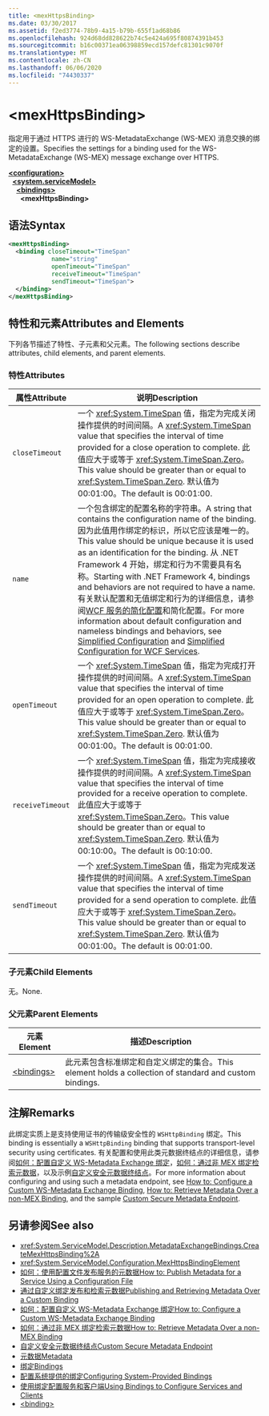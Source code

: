```yaml
---
title: <mexHttpsBinding>
ms.date: 03/30/2017
ms.assetid: f2ed3774-78b9-4a15-b79b-655f1ad68b86
ms.openlocfilehash: 924d68dd828622b74c5e424a695f80874391b453
ms.sourcegitcommit: b16c00371ea06398859ecd157defc81301c9070f
ms.translationtype: MT
ms.contentlocale: zh-CN
ms.lasthandoff: 06/06/2020
ms.locfileid: "74430337"
---
```

# \<mexHttpsBinding>
<span data-ttu-id="76db5-101">指定用于通过 HTTPS 进行的 WS-MetadataExchange (WS-MEX) 消息交换的绑定的设置。</span><span class="sxs-lookup"><span data-stu-id="76db5-101">Specifies the settings for a binding used for the WS-MetadataExchange (WS-MEX) message exchange over HTTPS.</span></span>  
  
[**\<configuration>**](../configuration-element.md)\
&nbsp;&nbsp;[**\<system.serviceModel>**](system-servicemodel.md)\
&nbsp;&nbsp;&nbsp;&nbsp;[**\<bindings>**](bindings.md)\
&nbsp;&nbsp;&nbsp;&nbsp;&nbsp;&nbsp;**\<mexHttpsBinding>**  
  
## <a name="syntax"></a><span data-ttu-id="76db5-102">语法</span><span class="sxs-lookup"><span data-stu-id="76db5-102">Syntax</span></span>  
  
```xml  
<mexHttpsBinding>
  <binding closeTimeout="TimeSpan"
            name="string"
            openTimeout="TimeSpan"
            receiveTimeout="TimeSpan"
            sendTimeout="TimeSpan">
  </binding>
</mexHttpsBinding>
```  
  
## <a name="attributes-and-elements"></a><span data-ttu-id="76db5-103">特性和元素</span><span class="sxs-lookup"><span data-stu-id="76db5-103">Attributes and Elements</span></span>  
 <span data-ttu-id="76db5-104">下列各节描述了特性、子元素和父元素。</span><span class="sxs-lookup"><span data-stu-id="76db5-104">The following sections describe attributes, child elements, and parent elements.</span></span>  
  
### <a name="attributes"></a><span data-ttu-id="76db5-105">特性</span><span class="sxs-lookup"><span data-stu-id="76db5-105">Attributes</span></span>  
  
|<span data-ttu-id="76db5-106">属性</span><span class="sxs-lookup"><span data-stu-id="76db5-106">Attribute</span></span>|<span data-ttu-id="76db5-107">说明</span><span class="sxs-lookup"><span data-stu-id="76db5-107">Description</span></span>|  
|---------------|-----------------|  
|`closeTimeout`|<span data-ttu-id="76db5-108">一个 <xref:System.TimeSpan> 值，指定为完成关闭操作提供的时间间隔。</span><span class="sxs-lookup"><span data-stu-id="76db5-108">A <xref:System.TimeSpan> value that specifies the interval of time provided for a close operation to complete.</span></span> <span data-ttu-id="76db5-109">此值应大于或等于 <xref:System.TimeSpan.Zero>。</span><span class="sxs-lookup"><span data-stu-id="76db5-109">This value should be greater than or equal to <xref:System.TimeSpan.Zero>.</span></span> <span data-ttu-id="76db5-110">默认值为 00:01:00。</span><span class="sxs-lookup"><span data-stu-id="76db5-110">The default is 00:01:00.</span></span>|  
|`name`|<span data-ttu-id="76db5-111">一个包含绑定的配置名称的字符串。</span><span class="sxs-lookup"><span data-stu-id="76db5-111">A string that contains the configuration name of the binding.</span></span> <span data-ttu-id="76db5-112">因为此值用作绑定的标识，所以它应该是唯一的。</span><span class="sxs-lookup"><span data-stu-id="76db5-112">This value should be unique because it is used as an identification for the binding.</span></span> <span data-ttu-id="76db5-113">从 .NET Framework 4 开始，绑定和行为不需要具有名称。</span><span class="sxs-lookup"><span data-stu-id="76db5-113">Starting with .NET Framework 4, bindings and behaviors are not required to have a name.</span></span> <span data-ttu-id="76db5-114">有关默认配置和无值绑定和行为的详细信息，请参阅[WCF 服务的](../../../wcf/samples/simplified-configuration-for-wcf-services.md)[简化配置](../../../wcf/simplified-configuration.md)和简化配置。</span><span class="sxs-lookup"><span data-stu-id="76db5-114">For more information about default configuration and nameless bindings and behaviors, see [Simplified Configuration](../../../wcf/simplified-configuration.md) and [Simplified Configuration for WCF Services](../../../wcf/samples/simplified-configuration-for-wcf-services.md).</span></span>|  
|`openTimeout`|<span data-ttu-id="76db5-115">一个 <xref:System.TimeSpan> 值，指定为完成打开操作提供的时间间隔。</span><span class="sxs-lookup"><span data-stu-id="76db5-115">A <xref:System.TimeSpan> value that specifies the interval of time provided for an open operation to complete.</span></span> <span data-ttu-id="76db5-116">此值应大于或等于 <xref:System.TimeSpan.Zero>。</span><span class="sxs-lookup"><span data-stu-id="76db5-116">This value should be greater than or equal to <xref:System.TimeSpan.Zero>.</span></span> <span data-ttu-id="76db5-117">默认值为 00:01:00。</span><span class="sxs-lookup"><span data-stu-id="76db5-117">The default is 00:01:00.</span></span>|  
|`receiveTimeout`|<span data-ttu-id="76db5-118">一个 <xref:System.TimeSpan> 值，指定为完成接收操作提供的时间间隔。</span><span class="sxs-lookup"><span data-stu-id="76db5-118">A <xref:System.TimeSpan> value that specifies the interval of time provided for a receive operation to complete.</span></span> <span data-ttu-id="76db5-119">此值应大于或等于 <xref:System.TimeSpan.Zero>。</span><span class="sxs-lookup"><span data-stu-id="76db5-119">This value should be greater than or equal to <xref:System.TimeSpan.Zero>.</span></span> <span data-ttu-id="76db5-120">默认值为 00:10:00。</span><span class="sxs-lookup"><span data-stu-id="76db5-120">The default is 00:10:00.</span></span>|  
|`sendTimeout`|<span data-ttu-id="76db5-121">一个 <xref:System.TimeSpan> 值，指定为完成发送操作提供的时间间隔。</span><span class="sxs-lookup"><span data-stu-id="76db5-121">A <xref:System.TimeSpan> value that specifies the interval of time provided for a send operation to complete.</span></span> <span data-ttu-id="76db5-122">此值应大于或等于 <xref:System.TimeSpan.Zero>。</span><span class="sxs-lookup"><span data-stu-id="76db5-122">This value should be greater than or equal to <xref:System.TimeSpan.Zero>.</span></span> <span data-ttu-id="76db5-123">默认值为 00:01:00。</span><span class="sxs-lookup"><span data-stu-id="76db5-123">The default is 00:01:00.</span></span>|  
  
### <a name="child-elements"></a><span data-ttu-id="76db5-124">子元素</span><span class="sxs-lookup"><span data-stu-id="76db5-124">Child Elements</span></span>  
 <span data-ttu-id="76db5-125">无。</span><span class="sxs-lookup"><span data-stu-id="76db5-125">None.</span></span>  
  
### <a name="parent-elements"></a><span data-ttu-id="76db5-126">父元素</span><span class="sxs-lookup"><span data-stu-id="76db5-126">Parent Elements</span></span>  
  
|<span data-ttu-id="76db5-127">元素</span><span class="sxs-lookup"><span data-stu-id="76db5-127">Element</span></span>|<span data-ttu-id="76db5-128">描述</span><span class="sxs-lookup"><span data-stu-id="76db5-128">Description</span></span>|  
|-------------|-----------------|  
|[\<bindings>](bindings.md)|<span data-ttu-id="76db5-129">此元素包含标准绑定和自定义绑定的集合。</span><span class="sxs-lookup"><span data-stu-id="76db5-129">This element holds a collection of standard and custom bindings.</span></span>|  
  
## <a name="remarks"></a><span data-ttu-id="76db5-130">注解</span><span class="sxs-lookup"><span data-stu-id="76db5-130">Remarks</span></span>  
 <span data-ttu-id="76db5-131">此绑定实质上是支持使用证书的传输级安全性的 `WSHttpBinding` 绑定。</span><span class="sxs-lookup"><span data-stu-id="76db5-131">This binding is essentially a `WSHttpBinding` binding that supports transport-level security using certificates.</span></span> <span data-ttu-id="76db5-132">有关配置和使用此类元数据终结点的详细信息，请参阅[如何：配置自定义 WS-Metadata Exchange 绑定](../../../wcf/extending/how-to-configure-a-custom-ws-metadata-exchange-binding.md)，[如何：通过非 MEX 绑定检索元数据](../../../wcf/extending/how-to-retrieve-metadata-over-a-non-mex-binding.md)，以及示例[自定义安全元数据终结点](../../../wcf/samples/custom-secure-metadata-endpoint.md)。</span><span class="sxs-lookup"><span data-stu-id="76db5-132">For more information about configuring and using such a metadata endpoint, see [How to: Configure a Custom WS-Metadata Exchange Binding](../../../wcf/extending/how-to-configure-a-custom-ws-metadata-exchange-binding.md), [How to: Retrieve Metadata Over a non-MEX Binding](../../../wcf/extending/how-to-retrieve-metadata-over-a-non-mex-binding.md), and the sample [Custom Secure Metadata Endpoint](../../../wcf/samples/custom-secure-metadata-endpoint.md).</span></span>  
  
## <a name="see-also"></a><span data-ttu-id="76db5-133">另请参阅</span><span class="sxs-lookup"><span data-stu-id="76db5-133">See also</span></span>

- <xref:System.ServiceModel.Description.MetadataExchangeBindings.CreateMexHttpsBinding%2A>
- <xref:System.ServiceModel.Configuration.MexHttpsBindingElement>
- [<span data-ttu-id="76db5-134">如何：使用配置文件发布服务的元数据</span><span class="sxs-lookup"><span data-stu-id="76db5-134">How to: Publish Metadata for a Service Using a Configuration File</span></span>](../../../wcf/feature-details/how-to-publish-metadata-for-a-service-using-a-configuration-file.md)
- [<span data-ttu-id="76db5-135">通过自定义绑定发布和检索元数据</span><span class="sxs-lookup"><span data-stu-id="76db5-135">Publishing and Retrieving Metadata Over a Custom Binding</span></span>](../../../wcf/extending/publishing-and-retrieving-metadata-over-a-custom-binding.md)
- [<span data-ttu-id="76db5-136">如何：配置自定义 WS-Metadata Exchange 绑定</span><span class="sxs-lookup"><span data-stu-id="76db5-136">How to: Configure a Custom WS-Metadata Exchange Binding</span></span>](../../../wcf/extending/how-to-configure-a-custom-ws-metadata-exchange-binding.md)
- [<span data-ttu-id="76db5-137">如何：通过非 MEX 绑定检索元数据</span><span class="sxs-lookup"><span data-stu-id="76db5-137">How to: Retrieve Metadata Over a non-MEX Binding</span></span>](../../../wcf/extending/how-to-retrieve-metadata-over-a-non-mex-binding.md)
- [<span data-ttu-id="76db5-138">自定义安全元数据终结点</span><span class="sxs-lookup"><span data-stu-id="76db5-138">Custom Secure Metadata Endpoint</span></span>](../../../wcf/samples/custom-secure-metadata-endpoint.md)
- [<span data-ttu-id="76db5-139">元数据</span><span class="sxs-lookup"><span data-stu-id="76db5-139">Metadata</span></span>](../../../wcf/feature-details/metadata.md)
- [<span data-ttu-id="76db5-140">绑定</span><span class="sxs-lookup"><span data-stu-id="76db5-140">Bindings</span></span>](../../../wcf/bindings.md)
- [<span data-ttu-id="76db5-141">配置系统提供的绑定</span><span class="sxs-lookup"><span data-stu-id="76db5-141">Configuring System-Provided Bindings</span></span>](../../../wcf/feature-details/configuring-system-provided-bindings.md)
- [<span data-ttu-id="76db5-142">使用绑定配置服务和客户端</span><span class="sxs-lookup"><span data-stu-id="76db5-142">Using Bindings to Configure Services and Clients</span></span>](../../../wcf/using-bindings-to-configure-services-and-clients.md)
- [\<binding>](bindings.md)
